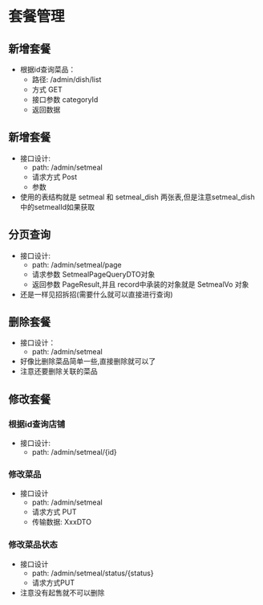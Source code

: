 # 套餐管理
## 新增套餐
- 根据id查询菜品：
  - 路径: /admin/dish/list
  - 方式 GET
  - 接口参数 categoryId
  - 返回数据
## 新增套餐
- 接口设计:
  - path: /admin/setmeal
  - 请求方式 Post
  - 参数
- 使用的表结构就是 setmeal 和 setmeal_dish 两张表,但是注意setmeal_dish中的setmealId如果获取
## 分页查询
- 接口设计:
  - path: /admin/setmeal/page
  - 请求参数 SetmealPageQueryDTO对象
  - 返回参数 PageResult,并且 record中承装的对象就是 SetmealVo 对象
- 还是一样见招拆招(需要什么就可以直接进行查询)
## 删除套餐
- 接口设计：
  - path: /admin/setmeal
- 好像比删除菜品简单一些,直接删除就可以了
- 注意还要删除关联的菜品
## 修改套餐
### 根据id查询店铺
- 接口设计:
  - path: /admin/setmeal/{id}
### 修改菜品
- 接口设计
  - path: /admin/setmeal
  - 请求方式 PUT
  - 传输数据: XxxDTO
### 修改菜品状态
- 接口设计
  - path: /admin/setmeal/status/{status}
  - 请求方式PUT
- 注意没有起售就不可以删除
